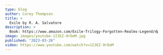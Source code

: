 ```yaml
---
type: blog
author: Corey Thompson
title: >
  Exile by R. A. Salvatore
description: >
  Book: https://www.amazon.com/Exile-Trilogy-Forgotten-Realms-Legend/dp/0786931264/ref=tmm_hrd_swatch_0?
image: images/youtube-1I3EZ-9rDeM.jpg
published: "2023-03-26"
video: https://www.youtube.com/watch?v=1I3EZ-9rDeM
---
```

